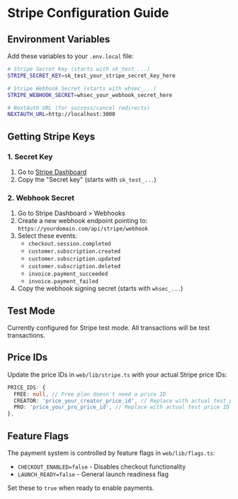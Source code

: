 # Stripe Configuration Guide

## Environment Variables

Add these variables to your `.env.local` file:

```bash
# Stripe Secret Key (starts with sk_test_...)
STRIPE_SECRET_KEY=sk_test_your_stripe_secret_key_here

# Stripe Webhook Secret (starts with whsec_...)
STRIPE_WEBHOOK_SECRET=whsec_your_webhook_secret_here

# NextAuth URL (for success/cancel redirects)
NEXTAUTH_URL=http://localhost:3000
```

## Getting Stripe Keys

### 1. Secret Key
1. Go to [Stripe Dashboard](https://dashboard.stripe.com/test/apikeys)
2. Copy the "Secret key" (starts with `sk_test_...`)

### 2. Webhook Secret
1. Go to Stripe Dashboard > Webhooks
2. Create a new webhook endpoint pointing to: `https://yourdomain.com/api/stripe/webhook`
3. Select these events:
   - `checkout.session.completed`
   - `customer.subscription.created`
   - `customer.subscription.updated`
   - `customer.subscription.deleted`
   - `invoice.payment_succeeded`
   - `invoice.payment_failed`
4. Copy the webhook signing secret (starts with `whsec_...`)

## Test Mode

Currently configured for Stripe test mode. All transactions will be test transactions.

## Price IDs

Update the price IDs in `web/lib/stripe.ts` with your actual Stripe price IDs:

```typescript
PRICE_IDS: {
  FREE: null, // Free plan doesn't need a price ID
  CREATOR: 'price_your_creator_price_id', // Replace with actual test price ID
  PRO: 'price_your_pro_price_id', // Replace with actual test price ID
},
```

## Feature Flags

The payment system is controlled by feature flags in `web/lib/flags.ts`:

- `CHECKOUT_ENABLED=false` - Disables checkout functionality
- `LAUNCH_READY=false` - General launch readiness flag

Set these to `true` when ready to enable payments.


